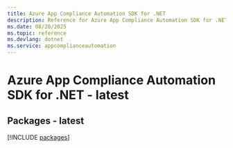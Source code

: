 ```yaml
---
title: Azure App Compliance Automation SDK for .NET
description: Reference for Azure App Compliance Automation SDK for .NET
ms.date: 08/20/2025
ms.topic: reference
ms.devlang: dotnet
ms.service: appcomplianceautomation
---
```

# Azure App Compliance Automation SDK for .NET - latest
## Packages - latest
[!INCLUDE [packages](app-compliance-automation-index.md)]